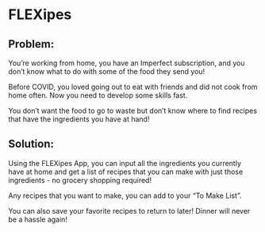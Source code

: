 # FLEXipes

## Problem:
You’re working from home, you have an Imperfect subscription, and you don’t know what to do with some of the food they send you!

Before COVID, you loved going out to eat with friends and did not cook from home often. Now you need to develop some skills fast.

You don’t want the food to go to waste but don’t know where to find recipes that have the ingredients you have at hand!

## Solution:
Using the FLEXipes App, you can input all the ingredients you currently have at home and get a list of recipes that you can make with just those ingredients - no grocery shopping required! 

Any recipes that you want to make, you can add to your “To Make List”.

You can also save your favorite recipes to return to later! Dinner will never be a hassle again! 

